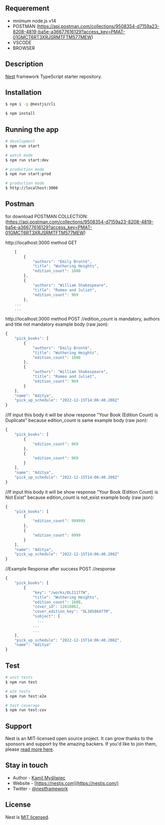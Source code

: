 ## Requerement
- mnimum node.js v14
- POSTMAN (https://api.postman.com/collections/9508354-d7159a23-8208-4819-ba5e-a36677616129?access_key=PMAT-01GMCT6RT3XRJSRMTFTM577MEW)
- VSCODE
- BROWSER


## Description

[Nest](https://github.com/nestjs/nest) framework TypeScript starter repository.

## Installation

```bash
$ npm i -g @nestjs/cli
```

```bash
$ npm install
```

## Running the app

```bash
# development
$ npm run start

# watch mode
$ npm run start:dev

# production mode
$ npm run start:prod

# production mode
$ http://localhost:3000
```
## Postman 
for download POSTMAN COLLECTION: (https://api.postman.com/collections/9508354-d7159a23-8208-4819-ba5e-a36677616129?access_key=PMAT-01GMCT6RT3XRJSRMTFTM577MEW)

http://localhost:3000 method GET
```javascript
    [
        {
            "authors": "Emily Brontë",
            "title": "Wuthering Heights",
            "edition_count": 1608
        },
        {
            "authors": "William Shakespeare",
            "title": "Romeo and Juliet",
            "edition_count": 969
        },
    ...  
    ...
```

http://localhost:3000 method POST
//edition_count is mandatory, authors and title not mandatory
example body (raw json):
```javascript
{
    "pick_books": [
        {
            "authors": "Emily Brontë",
            "title": "Wuthering Heights",
            "edition_count": 1608
        },
        {
            "authors": "William Shakespeare",
            "title": "Romeo and Juliet",
            "edition_count": 969
        }
    ],
    "name": "Aditya",
    "pick_up_schedule": "2022-12-15T14:06:40.208Z"
}
```

//If input this body it will be show response "Your Book (Edition Count) is Duplicate" because edition_count is same
example body (raw json):
```javascript
{
    "pick_books": [
        {
            "edition_count": 969
        },
        {
            "edition_count": 969
        }
    ],
    "name": "Aditya",
    "pick_up_schedule": "2022-12-15T14:06:40.208Z"
}
```

//If input this body it will be show response "Your Book (Edition Count) is Not Exist" because edition_count is not_exist
example body (raw json):

```javascript
{
    "pick_books": [
        {
            "edition_count": 999999
        },
        {
            "edition_count": 9999
        }
    ],
    "name": "Aditya",
    "pick_up_schedule": "2022-12-15T14:06:40.208Z"
}
```

//Example Response after success POST
//response

```javascript
{
    "pick_books": [
        {
            "key": "/works/OL21177W",
            "title": "Wuthering Heights",
            "edition_count": 1608,
            "cover_id": 12818862,
            "cover_edition_key": "OL38586477M",
            "subject": [
              ...
            ...
            ...  
    ],
    "pick_up_schedule": "2022-12-15T14:06:40.208Z",
    "name": "Aditya"
}
```
## Test

```bash
# unit tests
$ npm run test

# e2e tests
$ npm run test:e2e

# test coverage
$ npm run test:cov
```

## Support

Nest is an MIT-licensed open source project. It can grow thanks to the sponsors and support by the amazing backers. If you'd like to join them, please [read more here](https://docs.nestjs.com/support).

## Stay in touch

- Author - [Kamil Myśliwiec](https://kamilmysliwiec.com)
- Website - [https://nestjs.com](https://nestjs.com/)
- Twitter - [@nestframework](https://twitter.com/nestframework)

## License

Nest is [MIT licensed](LICENSE).
